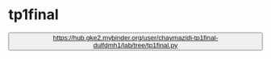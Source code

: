 # tp1final
<button> https://hub.gke2.mybinder.org/user/chaymazidi-tp1final-dulfdmh1/lab/tree/tp1final.py </button>
